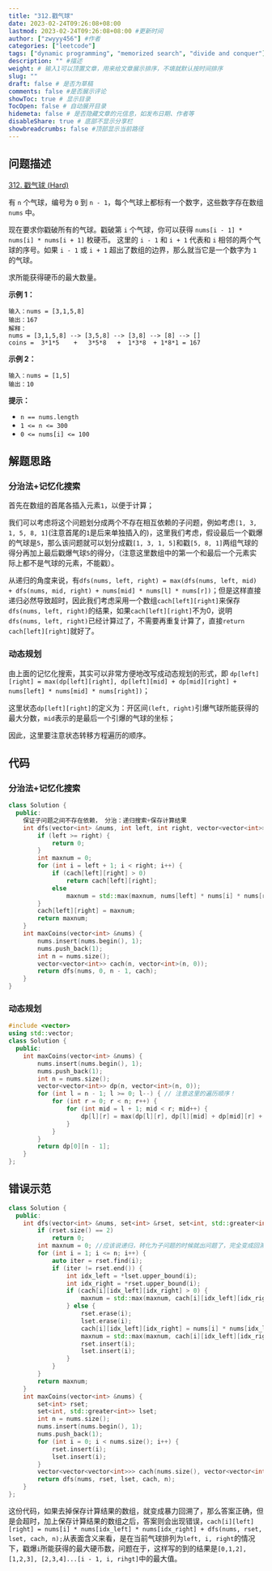 ```yaml
---
title: "312.戳气球"
date: 2023-02-24T09:26:08+08:00
lastmod: 2023-02-24T09:26:08+08:00 #更新时间
author: ["zwyyy456"] #作者
categories: ["leetcode"]
tags: ["dynamic programming", "memorized search", "divide and conquer"]
description: "" #描述
weight: # 输入1可以顶置文章，用来给文章展示排序，不填就默认按时间排序
slug: ""
draft: false # 是否为草稿
comments: false #是否展示评论
showToc: true # 显示目录
TocOpen: false # 自动展开目录
hidemeta: false # 是否隐藏文章的元信息，如发布日期、作者等
disableShare: true # 底部不显示分享栏
showbreadcrumbs: false #顶部显示当前路径
---
```

## 问题描述
[312. 戳气球 (Hard)](https://leetcode.cn/problems/burst-balloons/)

有 `n` 个气球，编号为 `0` 到 `n - 1`，每个气球上都标有一个数字，这些数字存在数组 `nums` 中。

现在要求你戳破所有的气球。戳破第 `i` 个气球，你可以获得 `nums[i - 1] * nums[i] *
nums[i + 1]` 枚硬币。 这里的 `i - 1` 和 `i + 1` 代表和 `i`
相邻的两个气球的序号。如果 `i - 1` 或 `i + 1` 超出了数组的边界，那么就当它是一个数字为 `1`
的气球。

求所能获得硬币的最大数量。

 **示例 1：**

```
输入：nums = [3,1,5,8]
输出：167
解释：
nums = [3,1,5,8] --> [3,5,8] --> [3,8] --> [8] --> []
coins =  3*1*5    +   3*5*8   +  1*3*8  + 1*8*1 = 167
```

**示例 2：**

```
输入：nums = [1,5]
输出：10

```

**提示：**

- `n == nums.length`
- `1 <= n <= 300`
- `0 <= nums[i] <= 100`

## 解题思路
### 分治法+记忆化搜索
首先在数组的首尾各插入元素`1`，以便于计算；

我们可以考虑将这个问题划分成两个不存在相互依赖的子问题，例如考虑`[1, 3, 1, 5, 8, 1]`(注意首尾的`1`是后来单独插入的)，这里我们考虑，假设最后一个戳爆的气球是`5`，那么该问题就可以划分成戳`[1, 3, 1, 5]`和戳`[5, 8, 1]`两组气球的得分再加上最后戳爆气球`5`的得分，（注意这里数组中的第一个和最后一个元素实际上都不是气球的元素，不能戳）。

从递归的角度来说，有`dfs(nums, left, right) = max(dfs(nums, left, mid) + dfs(nums, mid, right) + nums[mid] * nums[l] * nums[r])`；但是这样直接递归必然导致超时，因此我们考虑采用一个数组`cach[left][right]`来保存`dfs(nums, left, right)`的结果，如果`cach[left][right]`不为0，说明`dfs(nums, left, right)`已经计算过了，不需要再重复计算了，直接`return cach[left][right]`就好了。

### 动态规划
由上面的记忆化搜索，其实可以非常方便地改写成动态规划的形式，即
`dp[left][right] = max(dp[left][right], dp[left][mid] + dp[mid][right] + nums[left] * nums[mid] * nums[right])`；

这里状态`dp[left][right]`的定义为：开区间`(left, right)`引爆气球所能获得的最大分数，`mid`表示的是最后一个引爆的气球的坐标；

因此，这里要注意状态转移方程遍历的顺序。

## 代码
### 分治法+记忆化搜索
```cpp
class Solution {
  public:
    保证子问题之间不存在依赖， 分治：递归搜索+保存计算结果
    int dfs(vector<int> &nums, int left, int right, vector<vector<int>> &cach) {
        if (left >= right) {
            return 0;
        }
        int maxnum = 0;
        for (int i = left + 1; i < right; i++) {
            if (cach[left][right] > 0)
                return cach[left][right];
            else
                maxnum = std::max(maxnum, nums[left] * nums[i] * nums[right] + dfs(nums, left, i, cach) + dfs(nums, i, right, cach));
        }
        cach[left][right] = maxnum;
        return maxnum;
    }
    int maxCoins(vector<int> &nums) {
        nums.insert(nums.begin(), 1);
        nums.push_back(1);
        int n = nums.size();
        vector<vector<int>> cach(n, vector<int>(n, 0));
        return dfs(nums, 0, n - 1, cach);
    }
}
```

### 动态规划
```cpp
#include <vector>
using std::vector;
class Solution {
  public:
    int maxCoins(vector<int> &nums) {
        nums.insert(nums.begin(), 1);
        nums.push_back(1);
        int n = nums.size();
        vector<vector<int>> dp(n, vector<int>(n, 0));
        for (int l = n - 1; l >= 0; l--) { // 注意这里的遍历顺序！
            for (int r = 0; r < n; r++) {
                for (int mid = l + 1; mid < r; mid++) {
                    dp[l][r] = max(dp[l][r], dp[l][mid] + dp[mid][r] + nums[mid] * nums[l] * nums[r]);
                }
            }
        }
        return dp[0][n - 1];
    }
};
```

## 错误示范
```cpp
class Solution {
  public:
    int dfs(vector<int> &nums, set<int> &rset, set<int, std::greater<int>> &lset, vector<vector<vector<int>>> &cach, int n) {
        if (rset.size() == 2)
            return 0;
        int maxnum = 0; //应该说递归，转化为子问题的时候就出问题了，完全变成回溯了
        for (int i = 1; i <= n; i++) {
            auto iter = rset.find(i);
            if (iter != rset.end()) {
                int idx_left = *lset.upper_bound(i);
                int idx_right = *rset.upper_bound(i);
                if (cach[i][idx_left][idx_right] > 0) {
                    maxnum = std::max(maxnum, cach[i][idx_left][idx_right]);
                } else {
                    rset.erase(i);
                    lset.erase(i);
                    cach[i][idx_left][idx_right] = nums[i] * nums[idx_left] * nums[idx_right] + dfs(nums, rset, lset, cach, n);
                    maxnum = std::max(maxnum, cach[i][idx_left][idx_right]);
                    rset.insert(i);
                    lset.insert(i);
                }
            }
        }
        return maxnum;
    }
    int maxCoins(vector<int> &nums) {
        set<int> rset;
        set<int, std::greater<int>> lset;
        int n = nums.size();
        nums.insert(nums.begin(), 1);
        nums.push_back(1);
        for (int i = 0; i < nums.size(); i++) {
            rset.insert(i);
            lset.insert(i);
        }
        vector<vector<vector<int>>> cach(nums.size(), vector<vector<int>>(nums.size(), vector<int>(nums.size(), -1)));
        return dfs(nums, rset, lset, cach, n);
    }
};
```
这份代码，如果去掉保存计算结果的数组，就变成暴力回溯了，那么答案正确，但是会超时，加上保存计算结果的数组之后，答案则会出现错误，`cach[i][left][right] = nums[i] * nums[idx_left] * nums[idx_right] + dfs(nums, rset, lset, cach, n);`从表面含义来看，是在当前气球排列为`left, i, right`的情况下，戳爆`i`所能获得的最大硬币数，问题在于，这样写的到的结果是`[0,1,2], [1,2,3], [2,3,4]...[i - 1, i, rihgt]`中的最大值。